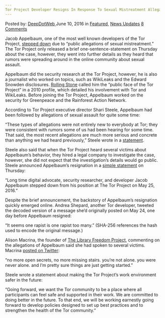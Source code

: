 ```yaml
---
Tor Project Developer Resigns In Response To Sexual Mistreatment Allegations
---
```

<article class="post-listing post-14467 post type-post status-publish format-standard has-post-thumbnail hentry  tag-allegations tag-developer tag-mistreatment tag-project tag-resigns tag-response tag-sexual tag-tor">
    <div class="post-inner">
        <span>Posted by: <a href="https://www.deepdotweb.com/author/admin/" title="">DeepDotWeb </a></span>
    <span>June 10, 2016</span>
    <span>in <a href="https://www.deepdotweb.com/category/deepdot-news/" rel="category tag">Featured</a>, <a href="https://www.deepdotweb.com/category/news-updates/" rel="category tag">News Updates</a></span>
    <span><a href="https://www.deepdotweb.com/2016/06/10/tor-project-developer-resigns-response-sexual-mistreatment-allegations/#comments">8 Comments</a></span>
    </p>
    <div class="clear"></div>
    <div class="entry">
    <p>Jacob Appelbaum, one of the most well known developers of the Tor Project, <a href="http://techcrunch.com/2016/06/04/tor-project-developer-steps-down-amid-sexual-mistreatment-allegations/">stepped down</a> due to “public allegations of sexual mistreatment.” The Tor Project only released a brief one-sentence-statement on Thursday about the case, however, they went into further details as they heard that rumors were spreading around in the online community about sexual assault.</p>
    <p>Appelbaum did the security research at the Tor Project, however, he is also a journalist who worked on topics, such as WikiLeaks and the Edward Snowden disclosures. <a href="http://www.rollingstone.com/culture/news/meet-the-american-hacker-behind-wikileaks-20101201?page=5">Rolling Stone</a> called him the “public face of the Tor Project” in a 2010 profile, which detailed his involvement with Tor and WikiLeaks. Before joining the Tor Project, Appelbaum worked on the security for Greenpeace and the Rainforest Action Network.</p>
    <p>According to Tor Project executive director Shari Steele, Appelbaum had been followed by allegations of sexual assault for quite some time:</p>
    <p>“These types of allegations were not entirely new to everybody at Tor; they were consistent with rumors some of us had been hearing for some time. That said, the most recent allegations are much more serious and concrete than anything we had heard previously,” Steele wrote in a <a href="https://blog.torproject.org/blog/statement">statement</a>.</p>
    <p>Steele also said that when the Tor Project heard several victims about Appelbaum’s behavior, they hired a legal company to investigate the case, however, she did not expect that the investigation’s details would go public. Steele announced Appelbaum’s resignation in a <a href="https://blog.torproject.org/blog/jacob-appelbaum-leaves-tor-project">simple statement</a> on Thursday:</p>
    <p>“Long time digital advocate, security researcher, and developer Jacob Appelbaum stepped down from his position at The Tor Project on May 25, 2016.”</p>
    <p>Despite the brief announcement, the backstory of Appelbaum’s resignation quickly emerged online. Andrea Shepard, another Tor developer, tweeted the decoded version of a message she’d originally posted on May 24, one day before Appelbaum resigned:</p>
    <p>“It seems one rapist is one rapist too many.” (SHA-256 references the hash used to encode the original message.)</p>
    <p>Alison Macrina, the founder of <a href="https://libraryfreedomproject.org/">The Library Freedom Project</a>, commenting on the allegations of Appelbaum said she had spoken to several victims. Macrina <a href="https://twitter.com/flexlibris/status/738908040108249088">posted on Twitter</a>:</p>
    <p>“no more open secrets, no more missing stairs. you’re not alone. you were never alone. and I’m pretty sure things are just getting started.”</p>
    <p>Steele wrote a statement about making the Tor Project’s work environment safer in the future:</p>
    <p>“Going forward, we want the Tor community to be a place where all participants can feel safe and supported in their work. We are committed to doing better in the future. To that end, we will be working earnestly going forward to develop policies designed to set up best practices and to strengthen the health of the Tor community.”</p>
    </div>
    <span style="display:none"><a href="https://www.deepdotweb.com/tag/allegations/" rel="tag">allegations</a> <a href="https://www.deepdotweb.com/tag/developer/" rel="tag">developer</a> <a href="https://www.deepdotweb.com/tag/mistreatment/" rel="tag">mistreatment</a> <a href="https://www.deepdotweb.com/tag/project/" rel="tag">project</a> <a href="https://www.deepdotweb.com/tag/resigns/" rel="tag">resigns</a> <a href="https://www.deepdotweb.com/tag/response/" rel="tag">response</a> <a href="https://www.deepdotweb.com/tag/sexual/" rel="tag">sexual</a> <a href="https://www.deepdotweb.com/tag/tor/" rel="tag">tor</a></span> <span style="display:none" class="updated">2016-06-10</span>
    <div style="display:none" class="vcard author" itemprop="author" itemscope itemtype="http://schema.org/Person"><strong class="fn" itemprop="name"><a href="https://www.deepdotweb.com/author/admin/" title="Posts by DeepDotWeb" rel="author">DeepDotWeb</a></strong></div>
    </div>
</article>

